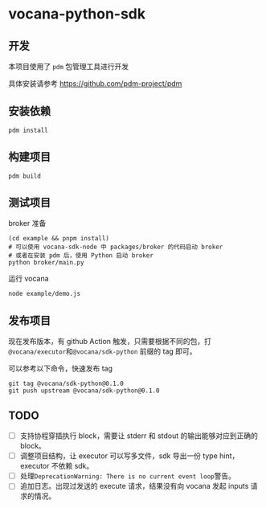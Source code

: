 # vocana-python-sdk

## 开发

本项目使用了 `pdm` 包管理工具进行开发

具体安装请参考 https://github.com/pdm-project/pdm

## 安装依赖

```
pdm install
```

## 构建项目

```
pdm build
```

## 测试项目

broker 准备

```shell
(cd example && pnpm install)
# 可以使用 vocana-sdk-node 中 packages/broker 的代码启动 broker
# 或者在安装 pdm 后，使用 Python 启动 broker
python broker/main.py
```

运行 vocana

```shell
node example/demo.js
```

## 发布项目

现在发布版本，有 github Action 触发，只需要根据不同的包，打 `@vocana/executor`和`@vocana/sdk-python` 前缀的 tag 即可。

可以参考以下命令，快速发布 tag

```shell
git tag @vocana/sdk-python@0.1.0
git push upstream @vocana/sdk-python@0.1.0
```

## TODO

- [ ] 支持协程穿插执行 block，需要让 stderr 和 stdout 的输出能够对应到正确的 block。
- [ ] 调整项目结构，让 executor 可以写多文件，sdk 导出一份 type hint，executor 不依赖 sdk。
- [ ] 处理`DeprecationWarning: There is no current event loop`警告。
- [ ] 追加日志。出现过发送的 execute 请求，结果没有向 vocana 发起 inputs 请求的情况。